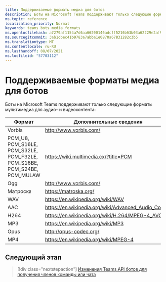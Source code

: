 ```yaml
---
title: Поддерживаемые форматы медиа для ботов
description: Боты на Microsoft Teams поддерживают только следующие форматы мультимедиа для аудио- и видеоконтента.
ms.topic: reference
localization_priority: Normal
keywords: teams bots media formats
ms.openlocfilehash: a7279af1154a7d6aa66200146adcff5216b63b03a62229e2af908e8b9b8c9d07
ms.sourcegitcommit: 3ab1cbec41b9783a7abba1e0870a67831282c3b5
ms.translationtype: MT
ms.contentlocale: ru-RU
ms.lasthandoff: 08/07/2021
ms.locfileid: "57703112"
---
```

# <a name="supported-media-formats-for-bots"></a>Поддерживаемые форматы медиа для ботов

Боты на Microsoft Teams поддерживают только следующие форматы мультимедиа для аудио- и видеоконтента:

| Формат | Дополнительные сведения |
| --- | --- |
| Vorbis | http://www.vorbis.com/ |
| PCM_U8, PCM_S16LE, PCM_S32LE, PCM_F32LE, PCM_S16BE, PCM_S24BE, PCM_MULAW | https://wiki.multimedia.cx/?title=PCM |
| Ogg | http://www.vorbis.com/ |
| Матроска | https://matroska.org/ |
| WAV | https://en.wikipedia.org/wiki/WAV |
| AAC | https://en.wikipedia.org/wiki/Advanced_Audio_Coding |
| H264 | https://en.wikipedia.org/wiki/H.264/MPEG-4_AVC |
| MP3 | https://en.wikipedia.org/wiki/MP3 |
| Opus | http://opus-codec.org/ |
| MP4 | https://en.wikipedia.org/wiki/MPEG-4 |

## <a name="next-step"></a>Следующий этап

> [!div class="nextstepaction"]
> [Изменения Teams API ботов для получения членов команды или чата](~/resources/team-chat-member-api-changes.md)
